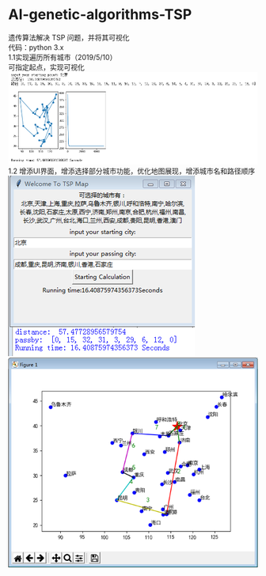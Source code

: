 # AI-genetic-algorithms-TSP
遗传算法解决 TSP 问题，并将其可视化<br>
代码：python 3.x<br>
1.1实现遍历所有城市（2019/5/10）<br>
可指定起点，实现可视化<br>
![](https://github.com/Joel-Q-Xu/AI-genetic-algorithms-TSP/blob/master/image/1.jpg)<br>
1.2 增添UI界面，增添选择部分城市功能，优化地图展现，增添城市名和路径顺序<br>
![](https://github.com/Joel-Q-Xu/AI-genetic-algorithms-TSP/blob/master/image/2.jpg.png)<br>
![](https://github.com/Joel-Q-Xu/AI-genetic-algorithms-TSP/blob/master/image/3.jpg.png)<br>
